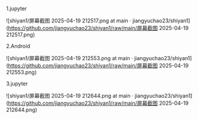1.jupyter

![shiyan1/屏幕截图 2025-04-19 212517.png at main · jiangyuchao23/shiyan1](https://github.com/jiangyuchao23/shiyan1/raw/main/屏幕截图 2025-04-19 212517.png)

2.Android

![shiyan1/屏幕截图 2025-04-19 212553.png at main · jiangyuchao23/shiyan1](https://github.com/jiangyuchao23/shiyan1/raw/main/屏幕截图 2025-04-19 212553.png)

3.jupyter

![shiyan1/屏幕截图 2025-04-19 212644.png at main · jiangyuchao23/shiyan1](https://github.com/jiangyuchao23/shiyan1/raw/main/屏幕截图 2025-04-19 212644.png)